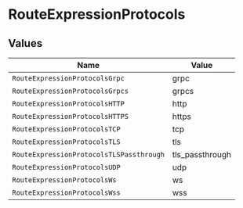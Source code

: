 # RouteExpressionProtocols


## Values

| Name                                     | Value                                    |
| ---------------------------------------- | ---------------------------------------- |
| `RouteExpressionProtocolsGrpc`           | grpc                                     |
| `RouteExpressionProtocolsGrpcs`          | grpcs                                    |
| `RouteExpressionProtocolsHTTP`           | http                                     |
| `RouteExpressionProtocolsHTTPS`          | https                                    |
| `RouteExpressionProtocolsTCP`            | tcp                                      |
| `RouteExpressionProtocolsTLS`            | tls                                      |
| `RouteExpressionProtocolsTLSPassthrough` | tls_passthrough                          |
| `RouteExpressionProtocolsUDP`            | udp                                      |
| `RouteExpressionProtocolsWs`             | ws                                       |
| `RouteExpressionProtocolsWss`            | wss                                      |